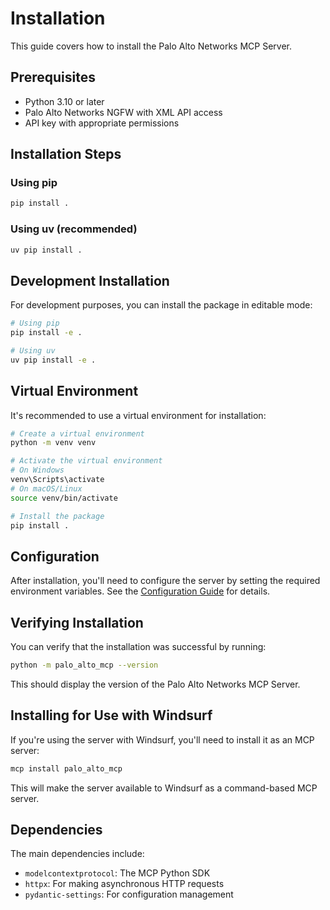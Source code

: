# Installation

This guide covers how to install the Palo Alto Networks MCP Server.

## Prerequisites

- Python 3.10 or later
- Palo Alto Networks NGFW with XML API access
- API key with appropriate permissions

## Installation Steps

### Using pip

```bash
pip install .
```

### Using uv (recommended)

```bash
uv pip install .
```

## Development Installation

For development purposes, you can install the package in editable mode:

```bash
# Using pip
pip install -e .

# Using uv
uv pip install -e .
```

## Virtual Environment

It's recommended to use a virtual environment for installation:

```bash
# Create a virtual environment
python -m venv venv

# Activate the virtual environment
# On Windows
venv\Scripts\activate
# On macOS/Linux
source venv/bin/activate

# Install the package
pip install .
```

## Configuration

After installation, you'll need to configure the server by setting the required environment variables. See the [Configuration Guide](configuration.md) for details.

## Verifying Installation

You can verify that the installation was successful by running:

```bash
python -m palo_alto_mcp --version
```

This should display the version of the Palo Alto Networks MCP Server.

## Installing for Use with Windsurf

If you're using the server with Windsurf, you'll need to install it as an MCP server:

```bash
mcp install palo_alto_mcp
```

This will make the server available to Windsurf as a command-based MCP server.

## Dependencies

The main dependencies include:

- `modelcontextprotocol`: The MCP Python SDK
- `httpx`: For making asynchronous HTTP requests
- `pydantic-settings`: For configuration management
